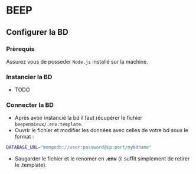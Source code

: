 # BEEP

## Configurer la BD
### Prèrequis
Assurez vous de posseder ```Node.js``` installé sur la machine.

### Instancier la BD
  - TODO

### Connecter la BD
- Après avoir instancié la bd il faut récupérer le fichier ```beepenmieux/.env.template```.
- Ouvrir le fichier et modifier les données avec celles de votre bd sous le format : 
```bash
DATABASE_URL="mongodb://user:password@ip:port/mybdname"
```
- Saugarder le fichier et le renomer en **.env** (il suffit simplement de retirer le .template). 